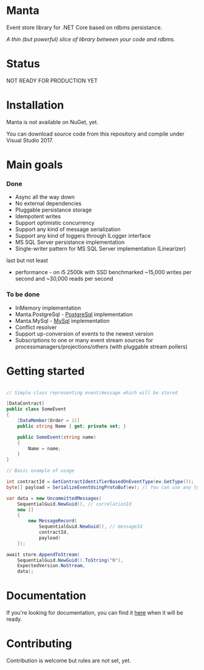 # Manta
Event store library for .NET Core based on rdbms persistance.

*A thin (but powerful) slice of library between your code and rdbms.*

# Status
NOT READY FOR PRODUCTION YET

# Installation
Manta is not available on NuGet, yet.

You can download source code from this repository and compile under Visual Studio 2017.

# Main goals

### Done
 - Async all the way down
 - No external dependencies
 - Pluggable persistance storage
 - Idempotent writes
 - Support optimistic concurrency
 - Support any kind of message serialization
 - Support any kind of loggers through ILogger interface
 - MS SQL Server persistance implementation
 - Single-writer pattern for MS SQL Server implementation (Linearizer)

last but not least

 - performance - on i5 2500k with SSD benchmarked ~15,000 writes per second and ~30,000 reads per second

### To be done
 - InMemory implementation
 - Manta.PostgreSql - [PostgreSql](https://www.postgresql.org/) implementation
 - Manta.MySql - [MySql](https://www.mysql.com/) implementation
 - Conflict resolver
 - Support up-conversion of events to the newest version
 - Subscriptions to one or many event stream sources for processmanagers/projections/others (with pluggable stream pollers)

# Getting started

```c#

// Simple class representing event/message which will be stored

[DataContract]
public class SomeEvent
{
    [DataMember(Order = 1)]
    public string Name { get; private set; }

    public SomeEvent(string name)
    {
        Name = name;
    }
}

// Basic example of usage

int contractId = GetContractIdentifierBasedOnEventType(ev.GetType());
byte[] payload = SerializeEventUsingProtoBuf(ev); // You can use any type of serialization method

var data = new UncommittedMessages(
    SequentialGuid.NewGuid(), // correlationId
    new []
    {
        new MessageRecord(
            SequentialGuid.NewGuid(), // messageId
            contractId,
            payload)
    });

await store.AppendToStream(
    SequentialGuid.NewGuid().ToString("N"),
    ExpectedVersion.NoStream,
    data);

```

# Documentation
If you're looking for documentation, you can find it [here](https://github.com/GetManta/manta/wiki) when it will be ready.

# Contributing
Contribution is welcome but rules are not set, yet.
